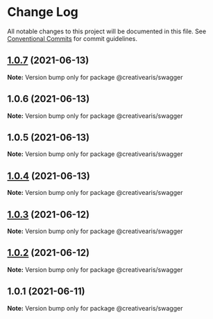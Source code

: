 # Change Log

All notable changes to this project will be documented in this file.
See [Conventional Commits](https://conventionalcommits.org) for commit guidelines.

## [1.0.7](https://github.com/yurikrupnik/mussia8/compare/@creativearis/swagger@1.0.6...@creativearis/swagger@1.0.7) (2021-06-13)

**Note:** Version bump only for package @creativearis/swagger





## 1.0.6 (2021-06-13)

**Note:** Version bump only for package @creativearis/swagger





## 1.0.5 (2021-06-13)

**Note:** Version bump only for package @creativearis/swagger





## [1.0.4](https://github.com/yurikrupnik/mussia8/compare/@creativearis/swagger@1.0.3...@creativearis/swagger@1.0.4) (2021-06-13)

**Note:** Version bump only for package @creativearis/swagger





## [1.0.3](https://github.com/yurikrupnik/mussia8/compare/@creativearis/swagger@1.0.1...@creativearis/swagger@1.0.3) (2021-06-12)

**Note:** Version bump only for package @creativearis/swagger





## [1.0.2](https://github.com/yurikrupnik/mussia8/compare/@creativearis/swagger@1.0.1...@creativearis/swagger@1.0.2) (2021-06-12)

**Note:** Version bump only for package @creativearis/swagger





## 1.0.1 (2021-06-11)

**Note:** Version bump only for package @creativearis/swagger
